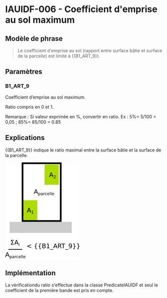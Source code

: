 # IAUIDF-006 - Coefficient d'emprise au sol maximum

## Modèle de phrase

> Le coefficient d'emprise au sol (rapport entre surface bâtie et surface de la parcelle) est limité à {{B1_ART_9}}.

## Paramètres

### B1_ART_9

Coefficient d’emprise au sol maximum.

Ratio compris en 0 et 1.

Remarque :  Si valeur exprimée en %, convertir en ratio. Ex : 5%= 5/100 = 0,05 ; 85%= 85/100 = 0.85

## Explications

{{B1_ART_9}} indique le ratio maximal entre la surface bâtie et la surface de la parcelle.

![Image montrant la contrainte de distance entre deux  bâtiments](img/IAUIDF/IAUIDF-006.png)

## Implémentation

La vérificationdu ratio s'effectue dans la classe PredicateIAUIDF et seul le coefficient de la première bande est pris en compte.
